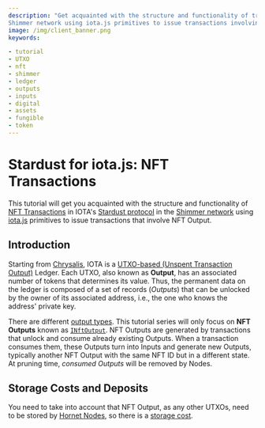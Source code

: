 ```yaml
---
description: "Get acquainted with the structure and functionality of transactions in IOTA's Stardust protocol in the
Shimmer network using iota.js primitives to issue transactions involving NFT Outputs."
image: /img/client_banner.png
keywords:

- tutorial
- UTXO
- nft
- shimmer
- ledger
- outputs
- inputs
- digital
- assets
- fungible
- token
---
```


# Stardust for iota.js: NFT Transactions

This tutorial will get you acquainted with the structure and functionality of [NFT Transactions](https://wiki.iota.org/shimmer/introduction/explanations/ledger/nft) in
IOTA's [Stardust protocol](https://wiki.iota.org/shimmer/introduction/welcome) in
the [Shimmer network](https://shimmer.network) using [iota.js](https://github.com/iotaledger/iota.js) primitives to
issue transactions that involve NFT Output.

## Introduction

Starting from [Chrysalis](https://wiki.iota.org/introduction/welcome), IOTA is
a [UTXO-based (Unspent Transaction Output)](https://wiki.iota.org/introduction/reference/details#unspent-transaction-output-utxo)
Ledger. Each UTXO, also known as **Output**, has an associated number of tokens that determines its value.
Thus, the permanent data on the ledger is composed of a set of records (_Outputs_) that can be unlocked by the owner of
its associated address, i.e., the one who knows the address' private key.

There are different [output types](https://wiki.iota.org/shimmer/learn/outputs). This tutorial series will only focus on
**NFT Outputs** known as [`INftOutput`](./../../references/client/interfaces/INftOutput.md). NFT Outputs are
generated by transactions that unlock and consume already existing Outputs. When a transaction consumes them, these
Outputs turn into Inputs and generate new Outputs, typically another NFT Output with the same NFT ID but in a different state. At pruning time, _consumed Outputs_ will be removed by Nodes.

## Storage Costs and Deposits

You need to take into account that NFT Output, as any other UTXOs, need to be stored by [Hornet Nodes](https://wiki.iota.org/shimmer/hornet/welcome), so there is a [storage cost](https://wiki.iota.org/shimmer/iota.js/tutorials/value-transactions/introduction/#storage-costs-and-deposits).
